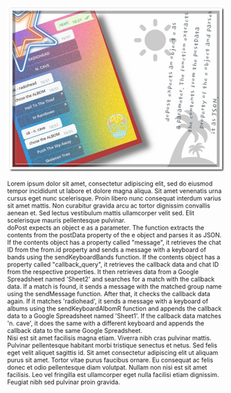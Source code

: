 <p align="center">
  <img src="https://github.com/414962002/dance-banz-bot/blob/main/img/image%20(1).jpeg">  
</p>  

Lorem ipsum dolor sit amet, consectetur adipiscing elit, sed do eiusmod tempor incididunt ut labore et dolore magna aliqua. Sit amet venenatis urna cursus eget nunc scelerisque. Proin libero nunc consequat interdum varius sit amet mattis. Non curabitur gravida arcu ac tortor dignissim convallis aenean et. Sed lectus vestibulum mattis ullamcorper velit sed. Elit scelerisque mauris pellentesque pulvinar.  
doPost expects an object e as a parameter. The function extracts the contents from the postData property of the e object and parses it as JSON. If the contents object has a property called "message", it retrieves the chat ID from the from.id property and sends a message with a keyboard of bands using the sendKeyboardBands function. If the contents object has a property called "callback_query", it retrieves the callback data and chat ID from the respective properties. It then retrieves data from a Google Spreadsheet named 'Sheet2' and searches for a match with the callback data. If a match is found, it sends a message with the matched group name using the sendMessage function. After that, it checks the callback data again. If it matches 'radiohead', it sends a message with a keyboard of albums using the sendKeyboardAlbomR function and appends the callback data to a Google Spreadsheet named 'Sheet1'. If the callback data matches 'n. cave', it does the same with a different keyboard and appends the callback data to the same Google Spreadsheet.  
Nisi est sit amet facilisis magna etiam. Viverra nibh cras pulvinar mattis. Pulvinar pellentesque habitant morbi tristique senectus et netus. Sed felis eget velit aliquet sagittis id. Sit amet consectetur adipiscing elit ut aliquam purus sit amet. Tortor vitae purus faucibus ornare. Eu consequat ac felis donec et odio pellentesque diam volutpat. Nullam non nisi est sit amet facilisis. Leo vel fringilla est ullamcorper eget nulla facilisi etiam dignissim. Feugiat nibh sed pulvinar proin gravida.  

